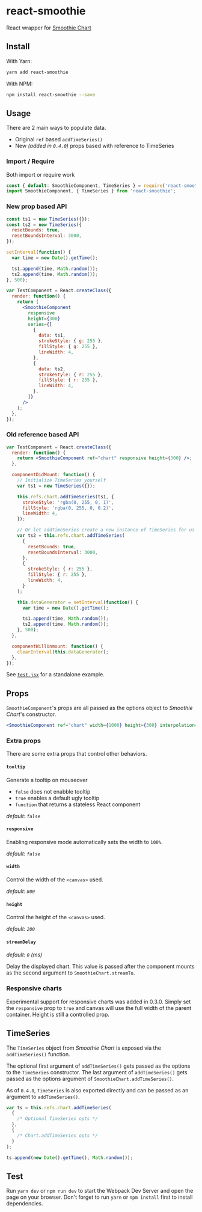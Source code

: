 # react-smoothie

React wrapper for [Smoothie Chart](http://smoothiecharts.org/)

## Install

With Yarn:

```bash
yarn add react-smoothie
```

With NPM:

```bash
npm install react-smoothie --save
```

## Usage

There are 2 main ways to populate data.

- Original `ref` based `addTimeSeries()`
- New _(added in `0.4.0`)_ props based with reference to TimeSeries

### Import / Require

Both import or require work

```javascript
const { default: SmoothieComponent, TimeSeries } = require('react-smoothie');
import SmoothieComponent, { TimeSeries } from 'react-smoothie';
```

### New prop based API

```jsx
const ts1 = new TimeSeries({});
const ts2 = new TimeSeries({
  resetBounds: true,
  resetBoundsInterval: 3000,
});

setInterval(function() {
  var time = new Date().getTime();

  ts1.append(time, Math.random());
  ts2.append(time, Math.random());
}, 500);

var TestComponent = React.createClass({
  render: function() {
    return (
      <SmoothieComponent
        responsive
        height={300}
        series={[
          {
            data: ts1,
            strokeStyle: { g: 255 },
            fillStyle: { g: 255 },
            lineWidth: 4,
          },
          {
            data: ts2,
            strokeStyle: { r: 255 },
            fillStyle: { r: 255 },
            lineWidth: 4,
          },
        ]}
      />
    );
  },
});
```

### Old reference based API

```jsx
var TestComponent = React.createClass({
  render: function() {
    return <SmoothieComponent ref="chart" responsive height={300} />;
  },

  componentDidMount: function() {
    // Initialize TimeSeries yourself
    var ts1 = new TimeSeries({});

    this.refs.chart.addTimeSeries(ts1, {
      strokeStyle: 'rgba(0, 255, 0, 1)',
      fillStyle: 'rgba(0, 255, 0, 0.2)',
      lineWidth: 4,
    });

    // Or let addTimeSeries create a new instance of TimeSeries for us
    var ts2 = this.refs.chart.addTimeSeries(
      {
        resetBounds: true,
        resetBoundsInterval: 3000,
      },
      {
        strokeStyle: { r: 255 },
        fillStyle: { r: 255 },
        lineWidth: 4,
      }
    );

    this.dataGenerator = setInterval(function() {
      var time = new Date().getTime();

      ts1.append(time, Math.random());
      ts2.append(time, Math.random());
    }, 500);
  },

  componentWillUnmount: function() {
    clearInterval(this.dataGenerator);
  },
});
```

See [`test.jsx`](test.jsx) for a standalone example.

## Props

`SmoothieComponent`'s props are all passed as the options object to _Smoothie Chart_'s constructor.

```jsx
<SmoothieComponent ref="chart" width={1000} height={300} interpolation="step" />
```

### Extra props

There are some extra props that control other behaviors.

#### `tooltip`

Generate a tooltip on mouseover

- `false` does not enabble tooltip
- `true` enables a default ugly tooltip
- `function` that returns a stateless React component

_default: `false`_

#### `responsive`

Enabling responsive mode automatically sets the width to `100%`.

_default: `false`_

#### `width`

Control the width of the `<canvas>` used.

_default: `800`_

#### `height`

Control the height of the `<canvas>` used.

_default: `200`_

#### `streamDelay`

_default: `0` (ms)_

Delay the displayed chart. This value is passed after the component mounts as the second argument to `SmoothieChart.streamTo`.

### Responsive charts

Experimental support for responsive charts was added in 0.3.0.
Simply set the `responsive` prop to `true` and canvas will use the full width of the parent container.
Height is still a controlled prop.

## TimeSeries

The `TimeSeries` object from _Smoothie Chart_ is exposed via the `addTimeSeries()` function.

The optional first argument of `addTimeSeries()` gets passed as the options to the `TimeSeries` constructor.
The last argument of `addTimeSeries()` gets passed as the options argument of `SmoothieChart.addTimeSeries()`.

As of `0.4.0`, `TimeSeries` is also exported directly and can be passed as an argument to `addTimeSeries()`.

```jsx
var ts = this.refs.chart.addTimeSeries(
  {
    /* Optional TimeSeries opts */
  },
  {
    /* Chart.addTimeSeries opts */
  }
);

ts.append(new Date().getTime(), Math.random());
```

## Test

Run `yarn dev` or `npm run dev` to start the Webpack Dev Server and open the page on your browser.
Don't forget to run `yarn` or `npm install` first to install dependencies.
